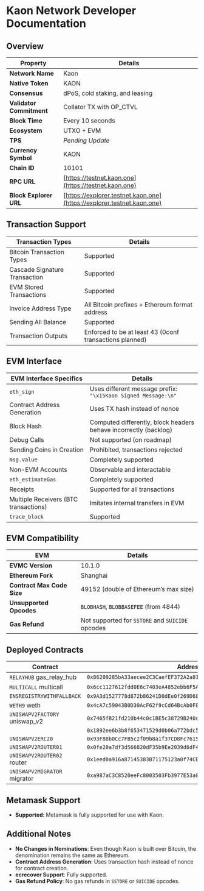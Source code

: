 # Kaon Network Developer Documentation

## Overview

| **Property**               | **Details**                                  |
|----------------------------|----------------------------------------------|
| **Network Name**            | Kaon                                         |
| **Native Token**            | KAON                                         |
| **Consensus**               | dPoS, cold staking, and leasing              |
| **Validator Commitment**    | Collator TX with OP_CTVL                     |
| **Block Time**              | Every 10 seconds                             |
| **Ecosystem**               | UTXO + EVM                                   |
| **TPS**                     | _Pending Update_                             |
| **Currency Symbol**         | KAON                                         |
| **Chain ID**                | 10101                                        |
| **RPC URL**                 | [https://testnet.kaon.one](https://testnet.kaon.one) |
| **Block Explorer URL**      | [https://explorer.testnet.kaon.one](https://explorer.testnet.kaon.one) |

## Transaction Support

| **Transaction Types**                            | **Details**                                            |
|--------------------------------------------------|--------------------------------------------------------|
| Bitcoin Transaction Types                        | Supported                                              |
| Cascade Signature Transaction                    | Supported                                              |
| EVM Stored Transactions                          | Supported                                              |
| Invoice Address Type                             | All Bitcoin prefixes + Ethereum format address          |
| Sending All Balance                              | Supported                                              |
| Transaction Outputs                              | Enforced to be at least 43 (0conf transactions planned) |

## EVM Interface

| **EVM Interface Specifics**                      | **Details**                                            |
|--------------------------------------------------|--------------------------------------------------------|
| `eth_sign`                                       | Uses different message prefix: `"\x15Kaon Signed Message:\n"` |
| Contract Address Generation                      | Uses TX hash instead of nonce                          |
| Block Hash                                       | Computed differently, block headers behave incorrectly (backlog) |
| Debug Calls                                      | Not supported (on roadmap)                             |
| Sending Coins in Creation                        | Prohibited, transactions rejected                      |
| `msg.value`                                      | Completely supported                                   |
| Non-EVM Accounts                                 | Observable and interactable                            |
| `eth_estimateGas`                                | Completely supported                                   |
| Receipts                                         | Supported for all transactions                         |
| Multiple Receivers (BTC transactions)            | Imitates internal transfers in EVM                     |
| `trace_block`                                    | Supported                                              |

## EVM Compatibility

| **EVM**                                          | **Details**                                            |
|--------------------------------------------------|--------------------------------------------------------|
| **EVMC Version**                                 | 10.1.0                                                 |
| **Ethereum Fork**                                | Shanghai                                               |
| **Contract Max Code Size**                       | 49152 (double of Ethereum’s max size)                  |
| **Unsupported Opcodes**                          | `BLOBHASH`, `BLOBBASEFEE` (from 4844)                  |
| **Gas Refund**                                   | Not supported for `SSTORE` and `SUICIDE` opcodes       |

## Deployed Contracts

| **Contract**                 | **Address**                                     |
|------------------------------|-------------------------------------------------|
| `RELAYHUB` gas_relay_hub      | `0x86209285bA33aecee2C3CaefEF372A2a811468A4`    |
| `MULTICALL` multicall         | `0x6cc1127612fdd0E6c7403eA4852ebb6F5AA0b6C5`    |
| `ENSREGISTRYWITHFALLBACK`     | `0x9A3d1527778d872b86241D0dEe0f269D68e52c6D`    |
| `WETH9` weth                  | `0x4cA7c59043B0D30AcF62f9cCd64BcAb0F86f2aA1`    |
| `UNISWAPV2FACTORY` uniswap_v2 | `0x7465fB21fd210b44c0c1BE5c38729B240cBE588F`    |
|                               | `0x1892ee6b3b8f653471529d0b06a772bdc5588bb0b15607cb427c8148f70004a9` |
| `UNISWAPV2ERC20`              | `0x93F88b0Cc7FB5c2f09b8a1f37CD8Fc7615Ff3E87`    |
| `UNISWAPV2ROUTER01`           | `0x0fe20a7df3d566820dF35b9Ee2039d6dF42179e7`    |
| `UNISWAPV2ROUTER02` router    | `0x1eed0a916a87145383B71175123a0f74CB113736`    |
| `UNISWAPV2MIGRATOR` migrator  | `0xa987aC3C8520eeFc8003503Fb3977E53a022Ecf4`    |

## Metamask Support

- **Supported**: Metamask is fully supported for use with Kaon.
  
## Additional Notes

- **No Changes in Nominations**: Even though Kaon is built over Bitcoin, the denomination remains the same as Ethereum.
- **Contract Address Generation**: Uses transaction hash instead of nonce for contract creation.
- **ecrecover Support**: Fully supported.
- **Gas Refund Policy**: No gas refunds in `SSTORE` or `SUICIDE` opcodes.
